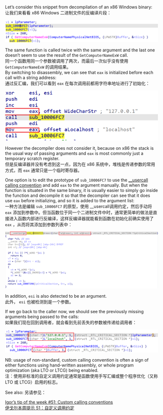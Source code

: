 Let’s consider this snippet from decompilation of an x86 Windows binary:  
让我们来看看 x86 Windows 二进制文件的反编译片段：

![](assets/2023/11/missing-arg1.png)

The same function is called twice with the same argument and the last one doesn’t seem to use the result of the `GetComputerNameExW` call.  
同一个函数用同一个参数被调用了两次，而最后一次似乎没有使用 `GetComputerNameExW` 的调用结果。  
By switching to disassembly, we can see that `eax` is initialized before each call with a string address:  
通过反汇编，我们可以看到 `eax` 在每次调用前都用字符串地址进行了初始化：

![](assets/2023/11/missing-arg2.png)

However the decompiler does not consider it, because on x86 the stack is the usual way of passing arguments and `eax` is most commonly just a temporary scratch register.  
但是反编译器并没有考虑到这一点，因为在 x86 系统中，堆栈是传递参数的常用方式，而 `eax` 通常只是一个临时寄存器。

One option is to edit the prototype of `sub_10006FC7` to use the [__usercall calling convention](https://hex-rays.com/blog/igors-tip-of-the-week-51-custom-calling-conventions/) and add `eax` to the argument manually. But when the function is situated in the same binary, it is usually easier to simply go inside the function and decompile it so that the decompiler can see that it does use `eax` before initializing, and so it is added to the argument list:  
一种方法是编辑 `sub_10006FC7` 的原型，使用 __usercall调用约定，然后手动将 `eax` 添加到参数中。但当函数位于同一个二进制文件中时，通常更简单的做法是直接进入函数内部进行反编译，这样反编译器就能看到函数在初始化前确实使用了 `eax` ，从而将其添加到参数列表中：

![](assets/2023/11/missing-arg3.png)

In addition, `esi` is also detected to be an argument.  
此外， `esi` 也被检测到是一个参数。

If we go back to the caller now, we should see the previously missing arguments being passed to the calls:  
如果我们现在回到调用者，就会看到先前丢失的参数被传递给调用者：

![](assets/2023/11/missing-arg4.png)

NB: usage of non-standard, custom calling convention is often a sign of either functions using hand-written assembly, or whole program optimization (aka LTO or LTCG) being enabled.  
注：使用非标准的自定义调用约定通常是函数使用手写汇编或整个程序优化（又称 LTO 或 LTCG）启用的标志。

See also: 另请参见：

[Igor’s tip of the week #51: Custom calling conventions  
伊戈尔本周提示 51：自定义调用约定](https://hex-rays.com/blog/igors-tip-of-the-week-51-custom-calling-conventions/)